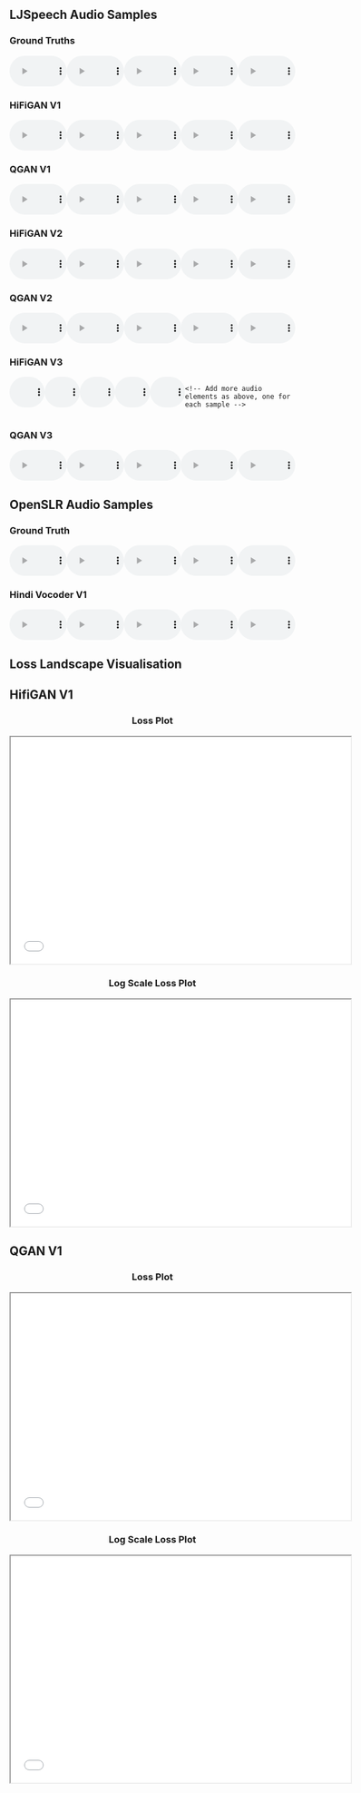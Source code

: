 <html>
<head>

<style>

  .plot-container {
    margin-bottom: 20px;
    text-align: center; /* Center the iframe plots */
}
  
  .model-container {
  margin-bottom: 20px;
}
.audio-line {
  display: flex;
  justify-content: space-between;
  margin-bottom: 10px;
}
audio {
  width: 28%;
}
</style>
</head>
<body>

<h2>LJSpeech Audio Samples</h2>

<div class="model-container">
  <h3>Ground Truths</h3>
  <div class="audio-line">
    <audio controls>
      <source src="VCTK/ground_truth/LJ001-0028.wav" type="audio/mpeg">
    </audio>
    <audio controls>
      <source src="VCTK/ground_truth/LJ002-0149.wav" type="audio/mpeg">
    </audio>
    <audio controls>
      <source src="VCTK/ground_truth/LJ003-0042.wav" type="audio/mpeg">
    </audio>
    <audio controls>
      <source src="VCTK/ground_truth/LJ004-0169.wav" type="audio/mpeg">
    </audio>
    <audio controls>
      <source src="VCTK/ground_truth/LJ005-0101.wav" type="audio/mpeg">
    </audio>
  </div>
</div>

<div class="model-container">
  <h3>HiFiGAN V1</h3>
  <div class="audio-line">
    <audio controls>
      <source src="VCTK/hifiganv1/LJ001-0028_generated.wav" type="audio/mpeg">
    </audio>
    <audio controls>
      <source src="VCTK/hifiganv1/LJ002-0149_generated.wav" type="audio/mpeg">
    </audio>
    <audio controls>
      <source src="VCTK/hifiganv1/LJ003-0042_generated.wav" type="audio/mpeg">
    </audio>
    <audio controls>
      <source src="VCTK/hifiganv1/LJ004-0169_generated.wav" type="audio/mpeg">
    </audio>
    <audio controls>
      <source src="VCTK/hifiganv1/LJ005-0101_generated.wav" type="audio/mpeg">
    </audio>
    
   
  </div>
  
</div>


<div class="model-container">
  <h3>QGAN V1</h3>
  <div class="audio-line">
    <audio controls>
      <source src="VCTK/hifiQganv1/LJ001-0028_generated.wav" type="audio/mpeg">
    </audio>
    <audio controls>
      <source src="VCTK/hifiQganv1/LJ002-0149_generated.wav" type="audio/mpeg">
    </audio>
    <audio controls>
      <source src="VCTK/hifiQganv1/LJ003-0042_generated.wav" type="audio/mpeg">
    </audio>
    <audio controls>
      <source src="VCTK/hifiQganv1/LJ004-0169_generated.wav" type="audio/mpeg">
    </audio>
    <audio controls>
      <source src="VCTK/hifiQganv1/LJ005-0101_generated.wav" type="audio/mpeg">
    </audio>
    
  
  </div>
 
</div>

<div class="model-container">
  <h3>HiFiGAN V2</h3>
  <div class="audio-line">
    <audio controls>
      <source src="VCTK/hifiganv2/LJ001-0028_generated.wav" type="audio/mpeg">
    </audio>
    <audio controls>
      <source src="VCTK/hifiganv2/LJ002-0149_generated.wav" type="audio/mpeg">
    </audio>
    <audio controls>
      <source src="VCTK/hifiganv2/LJ003-0042_generated.wav" type="audio/mpeg">
    </audio>
    <audio controls>
      <source src="VCTK/hifiganv2/LJ004-0169_generated.wav" type="audio/mpeg">
    </audio>
    <audio controls>
      <source src="VCTK/hifiganv2/LJ005-0101_generated.wav" type="audio/mpeg">
    </audio>
    
   
  </div>
 
</div>

<div class="model-container">
  <h3>QGAN V2</h3>
  <div class="audio-line">
    <audio controls>
      <source src="VCTK/hifiQganv2/LJ001-0028_generated.wav" type="audio/mpeg">
    </audio>
    <audio controls>
      <source src="VCTK/hifiQganv2/LJ002-0149_generated.wav" type="audio/mpeg">
    </audio>
    <audio controls>
      <source src="VCTK/hifiQganv2/LJ003-0042_generated.wav" type="audio/mpeg">
    </audio>
    <audio controls>
      <source src="VCTK/hifiQganv2/LJ004-0169_generated.wav" type="audio/mpeg">
    </audio>
    <audio controls>
      <source src="VCTK/hifiQganv2/LJ005-0101_generated.wav" type="audio/mpeg">
    </audio>
    

  </div>
 
</div>

<div class="model-container">
  <h3>HiFiGAN V3</h3>
  <div class="audio-line">
    <audio controls>
      <source src="VCTK/hifiganv3/LJ001-0028_generated.wav" type="audio/mpeg">
    </audio>
    <audio controls>
      <source src="VCTK/hifiganv3/LJ002-0149_generated.wav" type="audio/mpeg">
    </audio>
    <audio controls>
      <source src="VCTK/hifiganv3/LJ003-0042_generated.wav" type="audio/mpeg">
    </audio>
    <audio controls>
      <source src="VCTK/hifiganv3/LJ004-0169_generated.wav" type="audio/mpeg">
    </audio>
    <audio controls>
      <source src="VCTK/hifiganv3/LJ005-0101_generated.wav" type="audio/mpeg">
    </audio>
    
    <!-- Add more audio elements as above, one for each sample -->
  </div>
  <!-- Repeat the .audio-line div for each line of samples for this model -->
</div>


<div class="model-container">
  <h3>QGAN V3</h3>
  <div class="audio-line">
    <audio controls>
      <source src="VCTK/hifiQganv3/LJ001-0028_generated.wav" type="audio/mpeg">
    </audio>
    <audio controls>
      <source src="VCTK/hifiQganv3/LJ002-0149_generated.wav" type="audio/mpeg">
    </audio>
    <audio controls>
      <source src="VCTK/hifiQganv3/LJ003-0042_generated.wav" type="audio/mpeg">
    </audio>
    <audio controls>
      <source src="VCTK/hifiQganv3/LJ004-0169_generated.wav" type="audio/mpeg">
    </audio>
    <audio controls>
      <source src="VCTK/hifiQganv3/LJ005-0101_generated.wav" type="audio/mpeg">
    </audio>
  </div>
</div>


<h2>OpenSLR Audio Samples</h2>

<div class="model-container">
  <h3>Ground Truth </h3>
  <div class="audio-line">
    <audio controls>
      <source src="Hindi/ground_truth/0215_098.wav" type="audio/mpeg">
    </audio>
    <audio controls>
      <source src="Hindi/ground_truth/0360_003.wav" type="audio/mpeg">
    </audio>
    <audio controls>
      <source src="Hindi/ground_truth/2087_089.wav" type="audio/mpeg">
    </audio>
    <audio controls>
      <source src="Hindi/ground_truth/5152_096.wav" type="audio/mpeg">
    </audio>
    <audio controls>
      <source src="Hindi/ground_truth/5671_088.wav" type="audio/mpeg">
    </audio>    
  </div>
</div>


<div class="model-container">
  <h3>Hindi Vocoder V1 </h3>
  <div class="audio-line">
    <audio controls>
      <source src="Hindi/hifiQganv1/0215_098_generated.wav" type="audio/mpeg">
    </audio>
    <audio controls>
      <source src="Hindi/hifiQganv1/0360_003_generated.wav" type="audio/mpeg">
    </audio>
    <audio controls>
      <source src="Hindi/hifiQganv1/2087_089_generated.wav" type="audio/mpeg">
    </audio>
    <audio controls>
      <source src="Hindi/hifiQganv1/5152_096_generated.wav" type="audio/mpeg">
    </audio>
    <audio controls>
      <source src="Hindi/hifiQganv1/5671_088_generated.wav" type="audio/mpeg">
    </audio>
    
  </div>
  
</div>


<h2>Loss Landscape Visualisation</h2>




<h2>HifiGAN V1</h2>

<div class="plot-container">
    <h3>Loss Plot</h3>
    <iframe src="plots/hifiganv1/plot1.html" style="width:600px; height:400px;"></iframe>
</div>

<div class="plot-container">
    <h3>Log Scale Loss Plot</h3>
    <iframe src="plots/hifiganv1/plot1.html" style="width:600px; height:400px;"></iframe>
</div>

<h2>QGAN V1</h2>

<div class="plot-container">
    <h3>Loss Plot</h3>
    <iframe src="plots/QganV1/Qplot1.html" style="width:600px; height:400px;"></iframe>
</div>

<div class="plot-container">
    <h3>Log Scale Loss Plot</h3>
    <iframe src="plots/QganV1/Qplot2.html" style="width:600px; height:400px;"></iframe>
</div>



</body>
</html>

